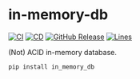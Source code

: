# in-memory-db
[![CI](https://github.com/emptybutton/in-memory-db/actions/workflows/ci.yml/badge.svg)](https://github.com/emptybutton/in-memory-db/actions?query=workflow%3ACI)
[![CD](https://github.com/emptybutton/in-memory-db/actions/workflows/cd.yml/badge.svg)](https://github.com/emptybutton/in-memory-db/actions/workflows/cd.yaml)
[![GitHub Release](https://img.shields.io/github/v/release/emptybutton/in-memory-db?style=flat&logo=github&labelColor=%23282e33&color=%237c73ff)](https://github.com/emptybutton/in-memory-db/releases)
[![Lines](https://img.shields.io/endpoint?url=https%3A%2F%2Fghloc.vercel.app%2Fapi%2Femptybutton%2Fin-memory-db%2Fbadge%3Ffilter%3D.py&logo=python&label=lines&color=blue)](https://github.com/search?q=repo%3Aemptybutton%2in-memory-db+language%3APython+&type=code)

(Not) ACID in-memory database.

```bash
pip install in_memory_db
```

